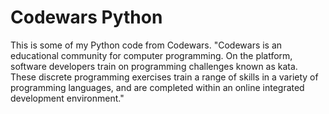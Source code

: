 # Codewars Python
This is some of my Python code from Codewars. "Codewars is an educational community for computer programming. On the platform, software developers train on programming challenges known as kata. These discrete programming exercises train a range of skills in a variety of programming languages, and are completed within an online integrated development environment."

